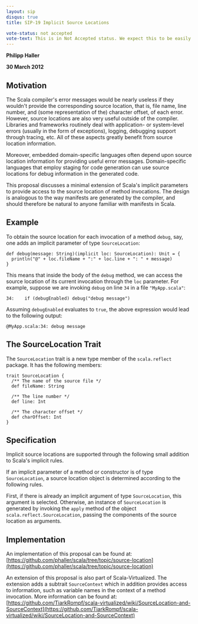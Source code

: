 ```yaml
---
layout: sip
disqus: true
title: SIP-19 Implicit Source Locations

vote-status: not accepted
vote-text: This is in Not Accepted status. We expect this to be easily implemented using macro’s without going through a full SIP.
---
```


**Philipp Haller**

**30 March 2012**

## Motivation ##

The Scala compiler's error messages would be nearly useless if they wouldn't provide the corresponding source location, that is, file name, line number, and (some representation of the) character offset, of each error. However, source locations are also very useful outside of the compiler. Libraries and frameworks routinely deal with application- or system-level errors (usually in the form of exceptions), logging, debugging support through tracing, etc. All of these aspects greatly benefit from source location information.

Moreover, embedded domain-specific languages often depend upon source location information for providing useful error messages. Domain-specific languages that employ staging for code generation can use source locations for debug information in the generated code.

This proposal discusses a minimal extension of Scala's implicit parameters to provide access to the source location of method invocations. The design is analogous to the way manifests are generated by the compiler, and should therefore be natural to anyone familiar with manifests in Scala.

## Example ##

To obtain the source location for each invocation of a method `debug`, say, one adds an implicit parameter of type `SourceLocation`:

    def debug(message: String)(implicit loc: SourceLocation): Unit = {
      println("@" + loc.fileName + ":" + loc.line + ": " + message)
    }
    
This means that inside the body of the `debug` method, we can access the source location of its current invocation through the `loc` parameter. For example, suppose
we are invoking `debug` on line `34` in a file `"MyApp.scala"`:

    34:    if (debugEnabled) debug("debug message")

Assuming `debugEnabled` evaluates to `true`, the above expression would lead to the following output:

    @MyApp.scala:34: debug message

## The SourceLocation Trait ##

The `SourceLocation` trait is a new type member of the `scala.reflect` package. It has the following members:

    trait SourceLocation {
      /** The name of the source file */
      def fileName: String
    
      /** The line number */
      def line: Int
    
      /** The character offset */
      def charOffset: Int
    }

## Specification ##

Implicit source locations are supported through the following small addition to Scala's implicit rules.

If an implicit parameter of a method or constructor is of type `SourceLocation`, a source location object is determined according to the following rules.

First, if there is already an implicit argument of type `SourceLocation`, this argument is selected. Otherwise, an instance of `SourceLocation` is generated by invoking the `apply` method of the object `scala.reflect.SourceLocation`, passing the components of the source location as arguments.

## Implementation ##

An implementation of this proposal can be found at: [https://github.com/phaller/scala/tree/topic/source-location](https://github.com/phaller/scala/tree/topic/source-location)

An extension of this proposal is also part of Scala-Virtualized. The extension adds a subtrait `SourceContext` which in addition provides access to information, such as variable names in the context of a method invocation. More information can be found at: [https://github.com/TiarkRompf/scala-virtualized/wiki/SourceLocation-and-SourceContext](https://github.com/TiarkRompf/scala-virtualized/wiki/SourceLocation-and-SourceContext)

